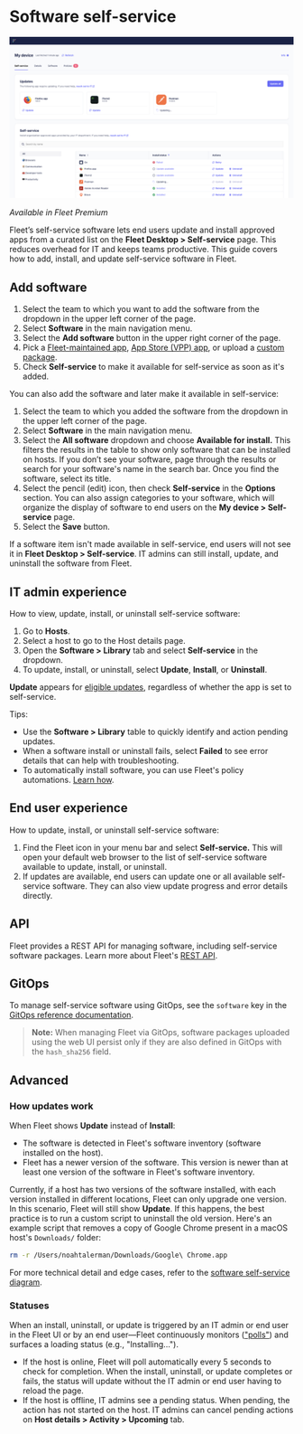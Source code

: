 # Software self-service

![Software self-service](../website/assets/images/articles/software-self-service-2670x1514.png)

_Available in Fleet Premium_

Fleet’s self-service software lets end users update and install approved apps from a curated list on the **Fleet Desktop > Self-service** page. This reduces overhead for IT and keeps teams productive. This guide covers how to add, install, and update self-service software in Fleet.

## Add software

1. Select the team to which you want to add the software from the dropdown in the upper left corner of the page.
2. Select **Software** in the main navigation menu.
3. Select the **Add software** button in the upper right corner of the page.
4. Pick a [Fleet-maintained app](https://fleetdm.com/guides/fleet-maintained-apps), [App Store (VPP) app](https://fleetdm.com/guides/install-vpp-apps-on-macos-using-fleet#add-the-app-to-fleet), or upload a [custom package](https://fleetdm.com/guides/deploy-software-packages).
5. Check **Self-service** to make it available for self-service as soon as it's added.

You can also add the software and later make it available in self-service:

1. Select the team to which you added the software from the dropdown in the upper left corner of the page.
2. Select **Software** in the main navigation menu.
3. Select the **All software** dropdown and choose **Available for install.** This filters the results in the table to show only software that can be installed on hosts. If you don’t see your software, page through the results or search for your software's name in the search bar. Once you find the software, select its title.
4. Select the pencil (edit) icon, then check **Self-service** in the **Options** section. You can also assign categories to your software, which will organize the display of software to end users on the **My device > Self-service** page.
5. Select the **Save** button.

If a software item isn't made available in self-service, end users will not see it in **Fleet Desktop > Self-service**. IT admins can still install, update, and uninstall the software from Fleet.

## IT admin experience

How to view, update, install, or uninstall self-service software:

1. Go to **Hosts**.
2. Select a host to go to the Host details page.
3. Open the **Software > Library** tab and select **Self-service** in the dropdown.
4. To update, install, or uninstall, select **Update**, **Install**, or **Uninstall**.

**Update** appears for [eligible updates](#how-updates-works), regardless of whether the app is set to self-service.

Tips:

- Use the **Software > Library** table to quickly identify and action pending updates.
- When a software install or uninstall fails, select **Failed** to see error details that can help with troubleshooting.
- To automatically install software, you can use Fleet's policy automations. [Learn how](https://fleetdm.com/guides/automatic-software-install-in-fleet).

## End user experience

How to update, install, or uninstall self-service software:

1. Find the Fleet icon in your menu bar and select **Self-service.** This will open your default web browser to the list of self-service software available to update, install, or uninstall.
2. If updates are available, end users can update one or all available self-service software. They can also view update progress and error details directly.

## API

Fleet provides a REST API for managing software, including self-service software packages. Learn more about Fleet's [REST API](https://fleetdm.com/docs/rest-api/rest-api#software).

## GitOps

To manage self-service software using GitOps, see the `software` key in the [GitOps reference documentation](https://fleetdm.com/docs/using-fleet/gitops#software).

> **Note:** When managing Fleet via GitOps, software packages uploaded using the web UI persist only if they are also defined in GitOps with the `hash_sha256` field.

## Advanced

### How updates work

When Fleet shows **Update** instead of **Install**:

- The software is detected in Fleet's software inventory (software installed on the host).
- Fleet has a newer version of the software. This version is newer than at least one version of the software in Fleet's software inventory.

Currently, if a host has two versions of the software installed, with each version installed in different locations, Fleet can only upgrade one version. In this scenario, Fleet will still show **Update**. If this happens, the best practice is to run a custom script to uninstall the old version. Here's an example script that removes a copy of Google Chrome present in a macOS host's `Downloads/` folder:

```sh
rm -r /Users/noahtalerman/Downloads/Google\ Chrome.app
```

For more technical detail and edge cases, refer to the [software self-service diagram](https://drive.google.com/file/d/1rOR0zRT5DKZfJVPq2WdNpdWkO0ARYbsj/view).

### Statuses

When an install, uninstall, or update is triggered by an IT admin or end user in the Fleet UI or by an end user—Fleet continuously monitors (["polls"](https://en.wikipedia.org/wiki/Polling_(computer_science))) and surfaces a loading status (e.g., "Installing...").

- If the host is online, Fleet will poll automatically every 5 seconds to check for completion. When the install, uninstall, or update completes or fails, the status will update without the IT admin or end user having to reload the page.
- If the host is offline, IT admins see a pending status. When pending, the action has not started on the host. IT admins can cancel pending actions on **Host details > Activity > Upcoming** tab.

<meta name="articleTitle" value="Software self-service">
<meta name="authorFullName" value="Jahziel Villasana-Espinoza">
<meta name="authorGitHubUsername" value="jahzielv">
<meta name="category" value="guides">
<meta name="publishedOn" value="2025-06-20">
<meta name="articleImageUrl" value="../website/assets/images/articles/software-self-service-1600x900@2x.png">
<meta name="description" value="This guide will walk you through adding apps to Fleet for user self-service.">
